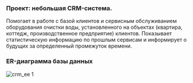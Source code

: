 ### Проект: небольшая CRM-система.
Помогает в работе с базой клиентов и сервисным обслуживанием оборудования очистки воды, установленного на объектах (квартира, коттедж, производственное предприятие) клиентов. Показывает статистическую информацию по прошлым сервисам и информирует о будущих за определенный промежуток времени.

### ER-диаграмма базы данных

![crm_ee 1](https://cloud.githubusercontent.com/assets/24531075/23260940/e5fa6dca-f9dc-11e6-8108-42b4ada92dc1.jpg)
